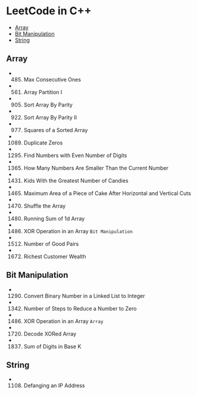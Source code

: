 # LeetCode in C++

  * [Array](#array)
  * [Bit Manipulation](#bit-manipulation)
  * [String](#string)

## Array
- 485. Max Consecutive Ones
- 561. Array Partition I 
- 905. Sort Array By Parity    
- 922. Sort Array By Parity II
- 977. Squares of a Sorted Array
- 1089. Duplicate Zeros
- 1295. Find Numbers with Even Number of Digits
- 1365. How Many Numbers Are Smaller Than the Current Number
- 1431. Kids With the Greatest Number of Candies
- 1465. Maximum Area of a Piece of Cake After Horizontal and Vertical Cuts
- 1470. Shuffle the Array
- 1480. Running Sum of 1d Array    
- 1486. XOR Operation in an Array ```Bit Manipulation```
- 1512. Number of Good Pairs
- 1672. Richest Customer Wealth

## Bit Manipulation
- 1290. Convert Binary Number in a Linked List to Integer
- 1342. Number of Steps to Reduce a Number to Zero
- 1486. XOR Operation in an Array ```Array```
- 1720. Decode XORed Array
- 1837. Sum of Digits in Base K

## String
- 1108. Defanging an IP Address